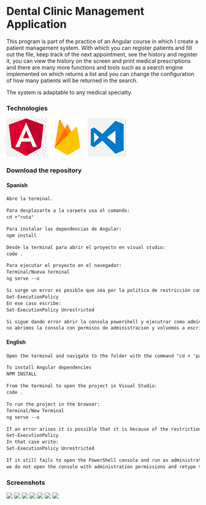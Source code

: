 # Dental Clinic Management Application

This program is part of the practice of an Angular course in which I create a patient management system. With which you can register patients and fill out the file, keep track of the next appointment, see the history and register it, you can view the history on the screen and print medical prescriptions and there are many more functions and tools such as a search engine implemented on which returns a list and you can change the configuration of how many patients will be returned in the search.

The system is adaptable to any medical specialty.




### Technologies
![](https://github.com/DamianPyCoder/DamianPyCoder/blob/main/icons/angular_icon.png)
![](https://github.com/DamianPyCoder/DamianPyCoder/blob/main/icons/firebaseIcon100.png)
![](https://github.com/DamianPyCoder/DamianPyCoder/blob/main/icons/visualstudio.png)



### Download the repository
#### Spanish
```diff
Abre la terminal.
```
```diff
Para desplazarte a la carpeta usa el comando:
cd +"ruta"
```
```diff
Para instalar las dependencias de Angular:
npm install
```
```diff
Desde la terminal para abrir el proyecto en visual studio:
code . 
```
```diff
Para ejecutar el proyecto en el navegador:
Terminal/Nueva terminal
ng serve --o
```
```diff
Si surge un error es posible que sea por la politica de restricción comprueba si pone "restricted" con el comando
Get-ExecutionPolicy
En ese caso escribe: 
Set-ExecutionPolicy Unrestricted
```
```diff
Si sigue dando error abrir la consola powershell y ejecutrar como administrador porque desde la terminal de code 
no abrimos la consola con permisos de administracion y volvemos a escribir el comando Set-ExecutionPolicy Unrestricted
```


#### English

```diff
Open the terminal and navigate to the folder with the command "cd + 'path' "
```
```diff
To install Angular dependencies
NPM INSTALL
```
```diff
From the terminal to open the project in Visual Studio:
code . 
```
```diff
To run the project in the browser:
Terminal/New Terminal
ng serve --o
```
```diff
If an error arises it is possible that it is because of the restriction policy Check if it puts "Restricted" with the command
Get-ExecutionPolicy
In that case write:
Set-ExecutionPolicy Unrestricted
```
```diff
If it still fails to open the PowerShell console and run as administrator because from the code terminal 
we do not open the console with administration permissions and retype the command Set-ExecutionPolicy Unrestricted
```





### Screenshots
![](https://github.com/DamianPyCoder/Program_ClinicManagement_ANGULAR/blob/main/Screenshots/1.png)
![](https://github.com/DamianPyCoder/Program_ClinicManagement_ANGULAR/blob/main/Screenshots/2.png)
![](https://github.com/DamianPyCoder/Program_ClinicManagement_ANGULAR/blob/main/Screenshots/3.png)
![](https://github.com/DamianPyCoder/Program_ClinicManagement_ANGULAR/blob/main/Screenshots/4.png)
![](https://github.com/DamianPyCoder/Program_ClinicManagement_ANGULAR/blob/main/Screenshots/5.png)
![](https://github.com/DamianPyCoder/Program_ClinicManagement_ANGULAR/blob/main/Screenshots/9.png)
![](https://github.com/DamianPyCoder/Program_ClinicManagement_ANGULAR/blob/main/Screenshots/modelfact.png)

